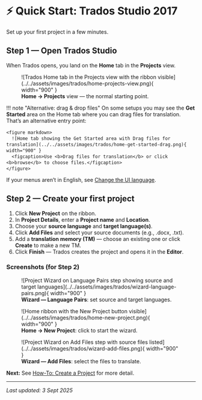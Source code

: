 # ⚡ Quick Start: Trados Studio 2017

Set up your first project in a few minutes.

## Step 1 — Open Trados Studio

When Trados opens, you land on the **Home** tab in the **Projects** view.

<figure markdown>
  ![Trados Home tab in the Projects view with the ribbon visible](../../assets/images/trados/home-projects-view.png){ width="900" }
  <figcaption><b>Home → Projects</b> view — the normal starting point.</figcaption>
</figure>

!!! note "Alternative: drag & drop files"
    On some setups you may see the **Get Started** area on the Home tab where you can drag files for translation. That’s an alternative entry point:

    <figure markdown>
      ![Home tab showing the Get Started area with Drag files for translation](../../assets/images/trados/home-get-started-drag.png){ width="900" }
      <figcaption>Use <b>Drag files for translation</b> or click <b>browse</b> to choose files.</figcaption>
    </figure>
If your menus aren’t in English, see [Change the UI language](help-guide.md#ui-language).

## Step 2 — Create your first project

1. Click **New Project** on the ribbon.
2. In **Project Details**, enter a **Project name** and **Location**.
3. Choose your **source language** and **target language(s)**.
4. Click **Add Files** and select your source documents (e.g., .docx, .txt).
5. Add a **translation memory (TM)** — choose an existing one or click **Create** to make a new TM.
6. Click **Finish** — Trados creates the project and opens it in the **Editor**.

### Screenshots (for Step 2)

<figure markdown>
  ![Project Wizard on Language Pairs step showing source and target languages](../../assets/images/trados/wizard-language-pairs.png){ width="900" }
  <figcaption><b>Wizard — Language Pairs</b>: set source and target languages.</figcaption>
</figure>

<figure markdown>
  ![Home ribbon with the New Project button visible](../../assets/images/trados/home-new-project.png){ width="900" }
  <figcaption><b>Home → New Project</b>: click to start the wizard.</figcaption>
</figure>

<figure markdown>
  ![Project Wizard on Add Files step with source files listed](../../assets/images/trados/wizard-add-files.png){ width="900" }
  <figcaption><b>Wizard — Add Files</b>: select the files to translate.</figcaption>
</figure>



**Next:** See [How-To: Create a Project](how-to-create-project.md) for more detail.

---

*Last updated: 3 Sept 2025*
